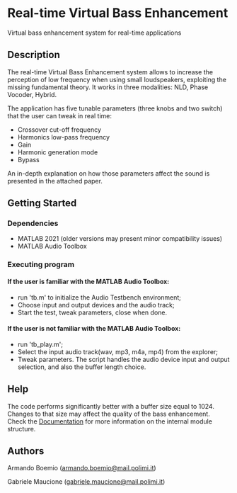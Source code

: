 
# Real-time Virtual Bass Enhancement

Virtual bass enhancement system for real-time applications

## Description
The real-time Virtual Bass Enhancement system allows to increase the perception of low frequency when using small loudspeakers, exploiting the missing fundamental theory.
It works in three modalities: NLD, Phase Vocoder, Hybrid.

The application has five tunable parameters (three knobs and two switch) that the user can tweak in real time:
* Crossover cut-off frequency
* Harmonics low-pass frequency
* Gain
* Harmonic generation mode
* Bypass

An in-depth explanation on how those parameters affect the sound is presented in the attached paper.


## Getting Started

### Dependencies

* MATLAB 2021 (older versions may present minor compatibility issues)
* MATLAB Audio Toolbox

### Executing program
#### If the user is familiar with the MATLAB Audio Toolbox:
* run 'tb.m' to initialize the Audio Testbench environment;
* Choose input and output devices and the audio track;
* Start the test, tweak parameters, close when done. 

#### If the user is not familiar with the MATLAB Audio Toolbox:
* run 'tb_play.m';
* Select the input audio track(wav, mp3, m4a, mp4) from the explorer;
* Tweak parameters. The script handles the audio device input and output selection, and also the buffer length choice.

## Help

The code performs significantly better with a buffer size equal to 1024. Changes to that size may affect the quality of the bass enhancement.
Check the [Documentation](https://github.com/armandoboemio98/ProjectCourse_L03/blob/main/documentation.pdf) for more information on the internal module structure. 

## Authors

Armando Boemio (armando.boemio@mail.polimi.it)

Gabriele Maucione (gabriele.maucione@mail.polimi.it)
